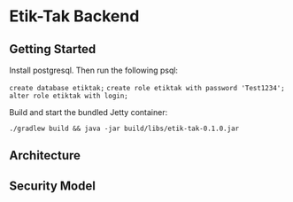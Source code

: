 Etik-Tak Backend
================

Getting Started
---------------

Install postgresql. Then run the following psql:

`create database etiktak;`
`create role etiktak with password 'Test1234';`
`alter role etiktak with login;`

Build and start the bundled Jetty container:

`./gradlew build && java -jar build/libs/etik-tak-0.1.0.jar`

Architecture
------------

Security Model
--------------

